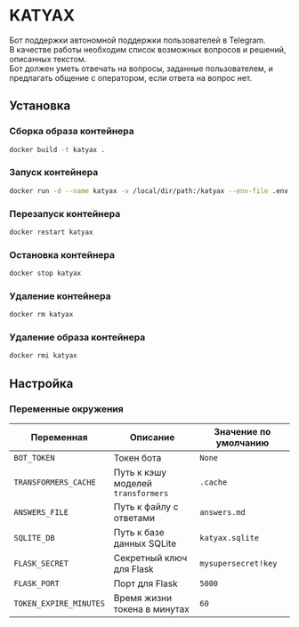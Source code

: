 # KATYAX

Бот поддержки автономной поддержки пользователей в Telegram. <br>
В качестве работы необходим список возможных вопросов и решений, описанных текстом. <br>
Бот должен уметь отвечать на вопросы, заданные пользователем, и предлагать общение с оператором, если ответа на вопрос нет.

## Установка

### Сборка образа контейнера

```bash
docker build -t katyax .
```

### Запуск контейнера

```bash
docker run -d --name katyax -v /local/dir/path:/katyax --env-file .env katyax
```

### Перезапуск контейнера

```bash
docker restart katyax
```

### Остановка контейнера

```bash
docker stop katyax
```

### Удаление контейнера

```bash
docker rm katyax
```

### Удаление образа контейнера

```bash
docker rmi katyax
```

## Настройка

### Переменные окружения

| Переменная | Описание | Значение по умолчанию |
| --- | --- | --- |
| `BOT_TOKEN ` | Токен бота | `None` |
| `TRANSFORMERS_CACHE` | Путь к кэшу моделей `transformers` | `.cache` |
| `ANSWERS_FILE` | Путь к файлу с ответами | `answers.md` |
| `SQLITE_DB` | Путь к базе данных SQLite | `katyax.sqlite` |
| `FLASK_SECRET` | Секретный ключ для Flask | `mysupersecret!key` |
| `FLASK_PORT` | Порт для Flask | `5000` |
| `TOKEN_EXPIRE_MINUTES` | Время жизни токена в минутах | `60` |